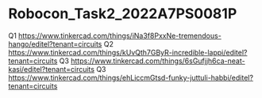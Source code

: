 # Robocon_Task2_2022A7PS0081P
Q1 https://www.tinkercad.com/things/iNa3f8PxxNe-tremendous-hango/editel?tenant=circuits
Q2 https://www.tinkercad.com/things/kUvQth7GByR-incredible-lappi/editel?tenant=circuits
Q3 https://www.tinkercad.com/things/6sGufjjh6ca-neat-kasi/editel?tenant=circuits
Q3 https://www.tinkercad.com/things/ehLiccmGtsd-funky-juttuli-habbi/editel?tenant=circuits
